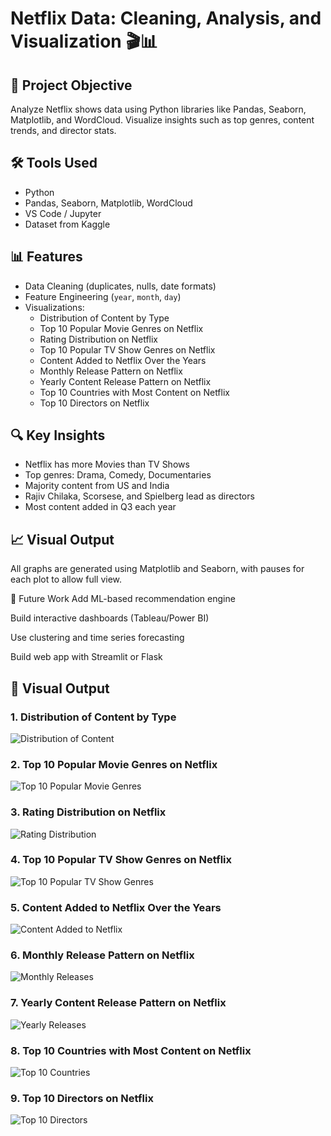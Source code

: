 # Netflix Data: Cleaning, Analysis, and Visualization 🎬📊

## 📌 Project Objective
Analyze Netflix shows data using Python libraries like Pandas, Seaborn, Matplotlib, and WordCloud. Visualize insights such as top genres, content trends, and director stats.

## 🛠️ Tools Used
- Python
- Pandas, Seaborn, Matplotlib, WordCloud
- VS Code / Jupyter
- Dataset from Kaggle

## 📊 Features
- Data Cleaning (duplicates, nulls, date formats)
- Feature Engineering (`year`, `month`, `day`)
- Visualizations:
  - Distribution of Content by Type
  - Top 10 Popular Movie Genres on Netflix
  - Rating Distribution on Netflix
  - Top 10 Popular TV Show Genres on Netflix
  - Content Added to Netflix Over the Years
  - Monthly Release Pattern on Netflix
  - Yearly Content Release Pattern on Netflix
  - Top 10 Countries with Most Content on Netflix
  - Top 10 Directors on Netflix

    
## 🔍 Key Insights
- Netflix has more Movies than TV Shows
- Top genres: Drama, Comedy, Documentaries
- Majority content from US and India
- Rajiv Chilaka, Scorsese, and Spielberg lead as directors
- Most content added in Q3 each year

## 📈 Visual Output
All graphs are generated using Matplotlib and Seaborn, with pauses for each plot to allow full view.

🔮 Future Work
Add ML-based recommendation engine

Build interactive dashboards (Tableau/Power BI)

Use clustering and time series forecasting

Build web app with Streamlit or Flask


## 📸 Visual Output

### 1. Distribution of Content by Type
![Distribution of Content](DistributionofContentbyType%20.png)

### 2. Top 10 Popular Movie Genres on Netflix
![Top 10 Popular Movie Genres](Screenshot%20(446).png)

### 3. Rating Distribution on Netflix
![Rating Distribution](Screenshot%20(447).png)

### 4. Top 10 Popular TV Show Genres on Netflix
![Top 10 Popular TV Show Genres](Screenshot%20(449).png)

### 5. Content Added to Netflix Over the Years
![Content Added to Netflix](Screenshot%20(450).png)

### 6. Monthly Release Pattern on Netflix
![Monthly Releases](Screenshot%20(451).png)

### 7. Yearly Content Release Pattern on Netflix
![Yearly Releases](Screenshot%20(452).png)

### 8. Top 10 Countries with Most Content on Netflix
![Top 10 Countries](Screenshot%20(451).png)

### 9. Top 10 Directors on Netflix
![Top 10 Directors](Screenshot%20(451).png)

